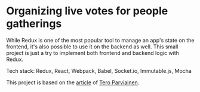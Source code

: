 # Organizing live votes for people gatherings

While Redux is one of the most popular tool to manage an app's state on the frontend, it's also possible to use it on the backend as well. This small project is just a try to implement both frontend and backend logic with Redux.

Tech stack:
Redux, React, Webpack, Babel, Socket.io, Immutable.js, Mocha

This project is based on the [article](http://teropa.info/blog/2015/09/10/full-stack-redux-tutorial.html) of [Tero Parviainen](https://github.com/teropa).
